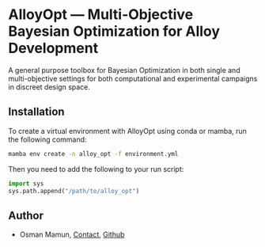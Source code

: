 # AlloyOpt — Multi-Objective Bayesian Optimization for Alloy Development

A general purpose toolbox for Bayesian Optimization in both single and multi-objective settings for both computational and experimental campaigns in discreet design space.

## Installation

To create a virtual environment with AlloyOpt using conda or mamba, run the following command:

```bash
mamba env create -n alloy_opt -f environment.yml
```

Then you need to add the following to your run script:

```python
import sys
sys.path.append("/path/to/alloy_opt")
```

## Author

- Osman Mamun, [Contact](mailto:mamun.che06@gmail.com), [Github](https://github.com/mamunm)
